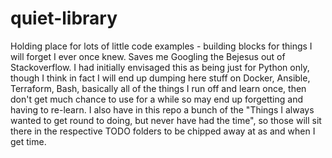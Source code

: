 # quiet-library
Holding place for lots of little code examples - building blocks for things I will forget I ever once knew. Saves me Googling the Bejesus out of Stackoverflow.
I had initially envisaged this as being just for Python only, though I think in fact I will end up dumping here stuff on Docker, Ansible, Terraform, Bash, basically
all of the things I run off and learn once, then don't get much chance to use for a while so may end up forgetting and having to re-learn. I also have in this repo
a bunch of the "Things I always wanted to get round to doing, but never have had the time", so those will sit there in the respective TODO folders to be chipped
away at as and when I get time.
